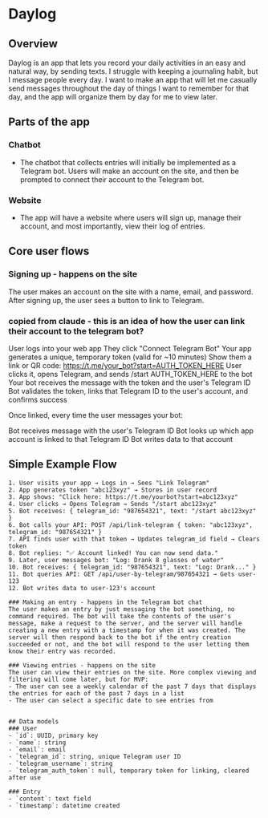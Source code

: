 # Daylog

## Overview
Daylog is an app that lets you record your daily activities in an easy and natural way, by sending texts. I struggle with keeping a journaling habit, but I message people every day. I want to make an app that will let me casually send messages throughout the day of things I want to remember for that day, and the app will organize them by day for me to view later. 

## Parts of the app
### Chatbot
- The chatbot that collects entries will initially be implemented as a Telegram bot. Users will make an account on the site, and then be prompted to connect their account to the Telegram bot. 

### Website
- The app will have a website where users will sign up, manage their account, and most importantly, view their log of entries.


## Core user flows
### Signing up - happens on the site
The user makes an account on the site with a name, email, and password. After signing up, the user sees a button to link to Telegram. 

### copied from claude - this is an idea of how the user can link their account to the telegram bot?
User logs into your web app
They click "Connect Telegram Bot"
Your app generates a unique, temporary token (valid for ~10 minutes)
Show them a link or QR code: https://t.me/your_bot?start=AUTH_TOKEN_HERE
User clicks it, opens Telegram, and sends /start AUTH_TOKEN_HERE to the bot
Your bot receives the message with the token and the user's Telegram ID
Bot validates the token, links that Telegram ID to the user's account, and confirms success

Once linked, every time the user messages your bot:

Bot receives message with the user's Telegram ID
Bot looks up which app account is linked to that Telegram ID
Bot writes data to that account

## Simple Example Flow
```
1. User visits your app → Logs in → Sees "Link Telegram"
2. App generates token "abc123xyz" → Stores in user record
3. App shows: "Click here: https://t.me/yourbot?start=abc123xyz"
4. User clicks → Opens Telegram → Sends "/start abc123xyz"
5. Bot receives: { telegram_id: "987654321", text: "/start abc123xyz" }
6. Bot calls your API: POST /api/link-telegram { token: "abc123xyz", telegram_id: "987654321" }
7. API finds user with that token → Updates telegram_id field → Clears token
8. Bot replies: "✅ Account linked! You can now send data."
9. Later, user messages bot: "Log: Drank 8 glasses of water"
10. Bot receives: { telegram_id: "987654321", text: "Log: Drank..." }
11. Bot queries API: GET /api/user-by-telegram/987654321 → Gets user-123
12. Bot writes data to user-123's account

### Making an entry - happens in the Telegram bot chat
The user makes an entry by just messaging the bot something, no command required. The bot will take the contents of the user's message, make a request to the server, and the server will handle creating a new entry with a timestamp for when it was created. The server will then respond back to the bot if the entry creation succeeded or not, and the bot will respond to the user letting them know their entry was recorded. 

### Viewing entries - happens on the site
The user can view their entries on the site. More complex viewing and filtering will come later, but for MVP:
- The user can see a weekly calendar of the past 7 days that displays the entries for each of the past 7 days in a list
- The user can select a specific date to see entries from


## Data models
### User
- `id`: UUID, primary key
- `name`: string
- `email`: email
- `telegram_id`: string, unique Telegram user ID
- `telegram_username`: string
- `telegram_auth_token`: null, temporary token for linking, cleared after use

### Entry
- `content`: text field
- `timestamp`: datetime created